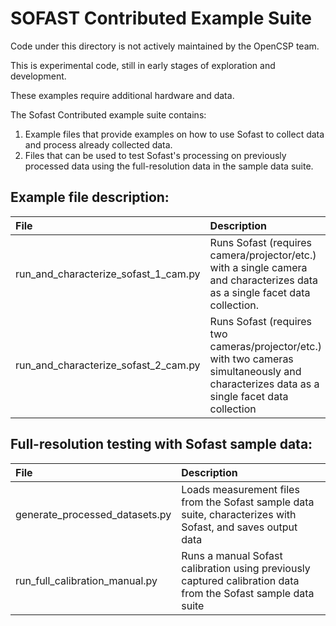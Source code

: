 # SOFAST Contributed Example Suite

Code under this directory is not actively maintained by the OpenCSP team.

This is experimental code, still in early stages of exploration and development.

These examples require additional hardware and data.

The Sofast Contributed example suite contains:
1. Example files that provide examples on how to use Sofast to collect data and process already collected data.
2. Files that can be used to test Sofast's processing on previously processed data using the full-resolution data in the sample data suite.

## Example file description:
| File | Description |
| :--- | :--- |
| run_and_characterize_sofast_1_cam.py | Runs Sofast (requires camera/projector/etc.) with a single camera and characterizes data as a single facet data collection. |
| run_and_characterize_sofast_2_cam.py | Runs Sofast (requires two cameras/projector/etc.) with two cameras simultaneously and characterizes data as a single facet data collection |

## Full-resolution testing with Sofast sample data:
| File | Description |
| :--- | :--- |
| generate_processed_datasets.py | Loads measurement files from the Sofast sample data suite, characterizes with Sofast, and saves output data |
| run_full_calibration_manual.py | Runs a manual Sofast calibration using previously captured calibration data from the Sofast sample data suite |